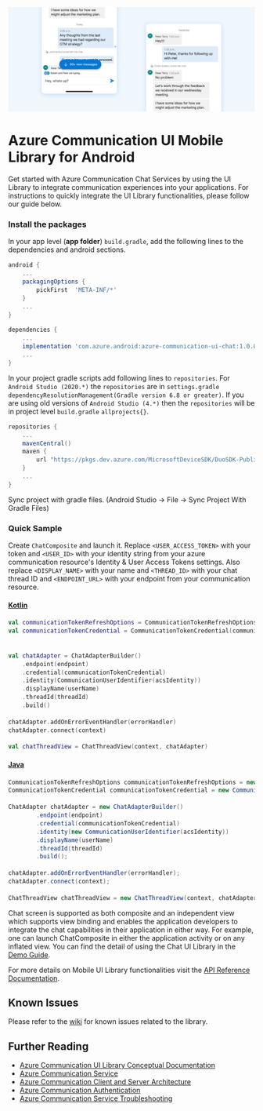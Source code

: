 ![Hero Image](../../docs/media/mobile-ui-library-chat-hero-image.png)

# Azure Communication UI Mobile Library for Android

Get started with Azure Communication Chat Services by using the UI Library to integrate communication experiences into your applications. For instructions to quickly integrate the UI Library functionalities, please follow our guide below.


### Install the packages

In your app level (**app folder**) `build.gradle`, add the following lines to the dependencies and android sections.

```groovy
android {
    ...
    packagingOptions {
        pickFirst  'META-INF/*'
    }
    ...
}
```

```groovy
dependencies {
    ...
    implementation 'com.azure.android:azure-communication-ui-chat:1.0.0-beta.1'
    ...
}
```

In your project gradle scripts add following lines to `repositories`. For `Android Studio (2020.*)` the `repositories` are in `settings.gradle` `dependencyResolutionManagement(Gradle version 6.8 or greater)`. If you are using old versions of `Android Studio (4.*)` then the `repositories` will be in project level `build.gradle` `allprojects{}`.

```groovy
repositories {
    ...
    mavenCentral()
    maven {
        url "https://pkgs.dev.azure.com/MicrosoftDeviceSDK/DuoSDK-Public/_packaging/Duo-SDK-Feed/maven/v1"
    }
    ...
}
```
Sync project with gradle files. (Android Studio -> File -> Sync Project With Gradle Files)


### Quick Sample 

Create `ChatComposite` and launch it. Replace `<USER_ACCESS_TOKEN>` with your token and `<USER_ID>` with your identity string from your azure communication resource's Identity & User Access Tokens settings. Also replace `<DISPLAY_NAME>` with your name and `<THREAD_ID>` with your chat thread ID and `<ENDPOINT_URL>` with your endpoint from your communication resource.

#### [Kotlin](#tab/kotlin)

```kotlin
val communicationTokenRefreshOptions = CommunicationTokenRefreshOptions("<USER_ACCESS_TOKEN>", true)
val communicationTokenCredential = CommunicationTokenCredential(communicationTokenRefreshOptions)


val chatAdapter = ChatAdapterBuilder()
    .endpoint(endpoint)
    .credential(communicationTokenCredential)
    .identity(CommunicationUserIdentifier(acsIdentity))
    .displayName(userName)
    .threadId(threadId)
    .build()

chatAdapter.addOnErrorEventHandler(errorHandler)
chatAdapter.connect(context)

val chatThreadView = ChatThreadView(context, chatAdapter)

```

#### [Java](#tab/java)

```java
CommunicationTokenRefreshOptions communicationTokenRefreshOptions = new CommunicationTokenRefreshOptions("<USER_ACCESS_TOKEN>", true);
CommunicationTokenCredential communicationTokenCredential = new CommunicationTokenCredential(communicationTokenRefreshOptions);

ChatAdapter chatAdapter = new ChatAdapterBuilder()
        .endpoint(endpoint)
        .credential(communicationTokenCredential)
        .identity(new CommunicationUserIdentifier(acsIdentity))
        .displayName(userName)
        .threadId(threadId)
        .build();

chatAdapter.addOnErrorEventHandler(errorHandler);
chatAdapter.connect(context);

ChatThreadView chatThreadView = new ChatThreadView(context, chatAdapter);

```

Chat screen is supported as both composite and an independent view which supports view binding and enables the application developers to integrate the chat capabilities in their application in either way. For example, one can launch ChatComposite in either the application activity or on any inflated view. You can find the detail of using the Chat UI Library in the [Demo Guide](../../azure-communication-ui/demo-app/).

For more details on Mobile UI Library functionalities visit the [API Reference Documentation](https://azure.github.io/azure-sdk-for-android/azure-communication-ui-chat). 


## Known Issues

Please refer to the [wiki](https://github.com/Azure/communication-ui-library-android/wiki/Known-Issues) for known issues related to the library.

## Further Reading

* [Azure Communication UI Library Conceptual Documentation](https://docs.microsoft.com/azure/communication-services/concepts/ui-framework/ui-sdk-overview)
* [Azure Communication Service](https://docs.microsoft.com/en-us/azure/communication-services/overview)
* [Azure Communication Client and Server Architecture](https://docs.microsoft.com/en-us/azure/communication-services/concepts/client-and-server-architecture)
* [Azure Communication Authentication](https://docs.microsoft.com/en-us/azure/communication-services/concepts/authentication)
* [Azure Communication Service Troubleshooting](https://docs.microsoft.com/en-us/azure/communication-services/concepts/troubleshooting-info)
